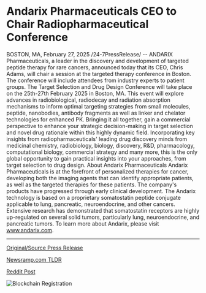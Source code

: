 # Andarix Pharmaceuticals CEO to Chair Radiopharmaceutical Conference

BOSTON, MA, February 27, 2025 /24-7PressRelease/ -- ANDARIX Pharmaceuticals, a leader in the discovery and development of targeted peptide therapy for rare cancers, announced today that its CEO, Chris Adams, will chair a session at the targeted therapy conference in Boston. The conference will include attendees from industry experts to patient groups.   The Target Selection and Drug Design Conference will take place on the 25th-27th February 2025 in Boston, MA. This event will explore advances in radiobiological, radiodecay and radiation absorption mechanisms to inform optimal targeting strategies from small molecules, peptide, nanobodies, antibody fragments as well as linker and chelator technologies for enhanced PK. Bringing it all together, gain a commercial perspective to enhance your strategic decision-making in target selection and novel drug rationale within this highly dynamic field.  Incorporating key insights from radiopharmaceuticals' leading drug discovery minds from medicinal chemistry, radiobiology, biology, discovery, R&D, pharmacology, computational biology, commercial strategy and many more, this is the only global opportunity to gain practical insights into your approaches, from target selection to drug design.  About Andarix Pharmaceuticals Andarix Pharmaceuticals is at the forefront of personalized therapies for cancer, developing both the imaging agents that can identify appropriate patients, as well as the targeted therapies for these patients. The company's products have progressed through early clinical development. The Andarix technology is based on a proprietary somatostatin peptide conjugate applicable to lung, pancreatic, neuroendocrine, and other cancers. Extensive research has demonstrated that somatostatin receptors are highly up-regulated on several solid tumors, particularly lung, neuroendocrine, and pancreatic tumors. To learn more about Andarix, please visit www.andarix.com. 

---

[Original/Source Press Release](https://www.24-7pressrelease.com/press-release/520099/andarix-pharmaceuticals-ceo-to-chair-radiopharmaceutical-conference)
                    

[Newsramp.com TLDR](https://newsramp.com/curated-news/andarix-pharmaceuticals-ceo-to-lead-session-at-targeted-therapy-conference-in-boston/4be60edcf1244ffef22116fce7d50255) 

 



[Reddit Post](https://www.reddit.com/r/newsramp/comments/1izayd7/andarix_pharmaceuticals_ceo_to_lead_session_at/) 



![Blockchain Registration](https://cdn.newsramp.app/24-7PressRelease/qrcode/252/27/kiwi3A1l.webp)